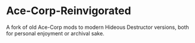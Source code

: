 # Ace-Corp-Reinvigorated
A fork of old Ace-Corp mods to modern Hideous Destructor versions, both for personal enjoyment or archival sake.
